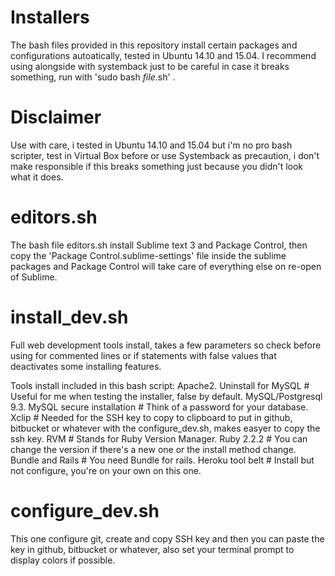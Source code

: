 # Installers

The bash files provided in this repository install certain packages and configurations autoatically, tested in Ubuntu 14.10 and 15.04.
I recommend using alongside with systemback just to be careful in case it breaks something, run with 'sudo bash _file_.sh' .

# Disclaimer

Use with care, i tested in Ubuntu 14.10 and 15.04 but i'm no pro bash scripter, test in Virtual Box before or use Systemback as precaution, i don't make responsible if this breaks something just because you didn't look what it does.

# editors.sh

The bash file editors.sh install Sublime text 3 and Package Control, then copy the 'Package Control.sublime-settings' file inside the sublime packages and Package Control will take care of everything else on re-open of Sublime.

# install_dev.sh

Full web development tools install, takes a few parameters so check before using for commented lines or if statements with false values that deactivates some installing features.

Tools install included in this bash script:
Apache2.
Uninstall for MySQL # Useful for me when testing the installer, false by default.
MySQL/Postgresql 9.3.
MySQL secure installation # Think of a password for your database.
Xclip # Needed for the SSH key to copy to clipboard to put in github, bitbucket or whatever with the configure_dev.sh, makes easyer to copy the ssh key.
RVM # Stands for Ruby Version Manager.
Ruby 2.2.2 # You can change the version if there's a new one or the install method change.
Bundle and Rails # You need Bundle for rails.
Heroku tool belt # Install but not configure, you're on your own on this one.

# configure_dev.sh

This one configure git, create and copy SSH key and then you can paste the key in github, bitbucket or whatever, also set your terminal prompt to display colors if possible.
